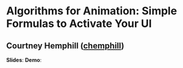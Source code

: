 # Algorithms for Animation: Simple Formulas to Activate Your UI
## Courtney Hemphill ([chemphill](http://twitter.com/chemphill))

**Slides**: 
**Demo**:

